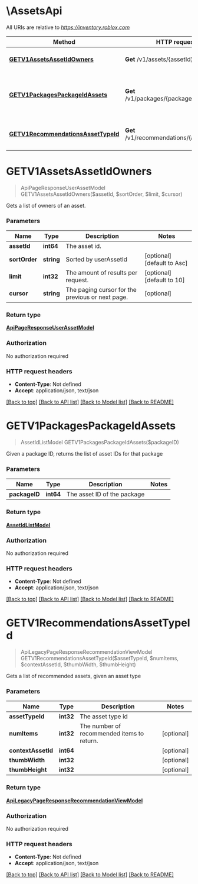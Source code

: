 # \AssetsApi

All URIs are relative to *https://inventory.roblox.com*

Method | HTTP request | Description
------------- | ------------- | -------------
[**GETV1AssetsAssetIdOwners**](AssetsApi.md#GETV1AssetsAssetIdOwners) | **Get** /v1/assets/{assetId}/owners | Gets a list of owners of an asset.
[**GETV1PackagesPackageIdAssets**](AssetsApi.md#GETV1PackagesPackageIdAssets) | **Get** /v1/packages/{packageID}/assets | Given a package ID, returns the list of asset IDs for that package
[**GETV1RecommendationsAssetTypeId**](AssetsApi.md#GETV1RecommendationsAssetTypeId) | **Get** /v1/recommendations/{assetTypeId} | Gets a list of recommended assets, given an asset type


# **GETV1AssetsAssetIdOwners**
> ApiPageResponseUserAssetModel GETV1AssetsAssetIdOwners($assetId, $sortOrder, $limit, $cursor)

Gets a list of owners of an asset.


### Parameters

Name | Type | Description  | Notes
------------- | ------------- | ------------- | -------------
 **assetId** | **int64**| The asset id. | 
 **sortOrder** | **string**| Sorted by userAssetId | [optional] [default to Asc]
 **limit** | **int32**| The amount of results per request. | [optional] [default to 10]
 **cursor** | **string**| The paging cursor for the previous or next page. | [optional] 

### Return type

[**ApiPageResponseUserAssetModel**](ApiPageResponse[UserAssetModel].md)

### Authorization

No authorization required

### HTTP request headers

 - **Content-Type**: Not defined
 - **Accept**: application/json, text/json

[[Back to top]](#) [[Back to API list]](../README.md#documentation-for-api-endpoints) [[Back to Model list]](../README.md#documentation-for-models) [[Back to README]](../README.md)

# **GETV1PackagesPackageIdAssets**
> AssetIdListModel GETV1PackagesPackageIdAssets($packageID)

Given a package ID, returns the list of asset IDs for that package


### Parameters

Name | Type | Description  | Notes
------------- | ------------- | ------------- | -------------
 **packageID** | **int64**| The asset ID of the package | 

### Return type

[**AssetIdListModel**](AssetIdListModel.md)

### Authorization

No authorization required

### HTTP request headers

 - **Content-Type**: Not defined
 - **Accept**: application/json, text/json

[[Back to top]](#) [[Back to API list]](../README.md#documentation-for-api-endpoints) [[Back to Model list]](../README.md#documentation-for-models) [[Back to README]](../README.md)

# **GETV1RecommendationsAssetTypeId**
> ApiLegacyPageResponseRecommendationViewModel GETV1RecommendationsAssetTypeId($assetTypeId, $numItems, $contextAssetId, $thumbWidth, $thumbHeight)

Gets a list of recommended assets, given an asset type


### Parameters

Name | Type | Description  | Notes
------------- | ------------- | ------------- | -------------
 **assetTypeId** | **int32**| The asset type id | 
 **numItems** | **int32**| The number of recommended items to return. | [optional] 
 **contextAssetId** | **int64**|  | [optional] 
 **thumbWidth** | **int32**|  | [optional] 
 **thumbHeight** | **int32**|  | [optional] 

### Return type

[**ApiLegacyPageResponseRecommendationViewModel**](ApiLegacyPageResponse[RecommendationViewModel].md)

### Authorization

No authorization required

### HTTP request headers

 - **Content-Type**: Not defined
 - **Accept**: application/json, text/json

[[Back to top]](#) [[Back to API list]](../README.md#documentation-for-api-endpoints) [[Back to Model list]](../README.md#documentation-for-models) [[Back to README]](../README.md)

